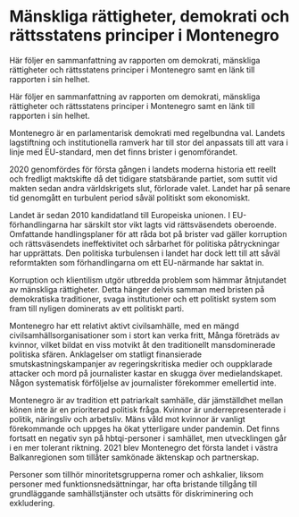 # Mänskliga rättigheter, demokrati och rättsstatens principer i Montenegro

Här följer en sammanfattning av rapporten om demokrati, mänskliga rättigheter och rättsstatens principer i Montenegro samt en länk till rapporten i sin helhet.

Här följer en sammanfattning av rapporten om demokrati, mänskliga rättigheter och rättsstatens principer i Montenegro samt en länk till rapporten i sin helhet.

Montenegro är en parlamentarisk demokrati med regelbundna val. Landets lagstiftning och institutionella ramverk har till stor del anpassats till att vara i linje med EU-standard, men det finns brister i genomförandet.

2020 genomfördes för första gången i landets moderna historia ett reellt och fredligt maktskifte då det tidigare statsbärande partiet, som suttit vid makten sedan andra världskrigets slut, förlorade valet. Landet har på senare tid genomgått en turbulent period såväl politiskt som ekonomiskt.

Landet är sedan 2010 kandidatland till Europeiska unionen. I EU-förhandlingarna har särskilt stor vikt lagts vid rättsväsendets oberoende. Omfattande handlingsplaner för att råda bot på brister vad gäller korruption och rättsväsendets ineffektivitet och sårbarhet för politiska påtryckningar har upprättats. Den politiska turbulensen i landet har dock lett till att såväl reformtakten som förhandlingarna om ett EU-närmande har saktat in.

Korruption och klientilism utgör utbredda problem som hämmar åtnjutandet av mänskliga rättigheter. Detta hänger delvis samman med bristen på demokratiska traditioner, svaga institutioner och ett politiskt system som fram till nyligen dominerats av ett politiskt parti.

Montenegro har ett relativt aktivt civilsamhälle, med en mängd civilsamhällsorganisationer som i stort kan verka fritt, Många företräds av kvinnor, vilket bildat en viss motvikt åt den traditionellt mansdominerade politiska sfären. Anklagelser om statligt finansierade smutskastningskampanjer av regeringskritiska medier och ouppklarade attacker och mord på journalister kastar en skugga över medielandskapet. Någon systematisk förföljelse av journalister förekommer emellertid inte.

Montenegro är av tradition ett patriarkalt samhälle, där jämställdhet mellan könen inte är en prioriterad politisk fråga. Kvinnor är underrepresenterade i politik, näringsliv och arbetsliv. Mäns våld mot kvinnor är vanligt förekommande och uppges ha ökat ytterligare under pandemin. Det finns fortsatt en negativ syn på hbtqi-personer i samhället, men utvecklingen går i en mer tolerant riktning. 2021 blev Montenegro det första landet i västra Balkanregionen som tillåter samkönade äktenskap och partnerskap.

Personer som tillhör minoritetsgrupperna romer och ashkalier, liksom personer med funktionsnedsättningar, har ofta bristande tillgång till grundläggande samhällstjänster och utsätts för diskriminering och exkludering.
